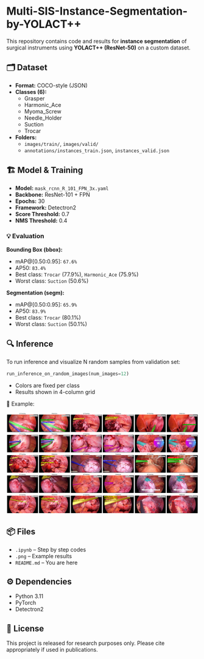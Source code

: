 # Multi-SIS-Instance-Segmentation-by-YOLACT++

This repository contains code and results for **instance segmentation** of surgical instruments using **YOLACT++ (ResNet-50)** on a custom dataset.

## 🗂 Dataset

- **Format:** COCO-style (JSON)
- **Classes (6):**
  - Grasper
  - Harmonic_Ace
  - Myoma_Screw
  - Needle_Holder
  - Suction
  - Trocar
- **Folders:**
  - `images/train/`, `images/valid/`
  - `annotations/instances_train.json`, `instances_valid.json`

## 🏗 Model & Training

- **Model:** `mask_rcnn_R_101_FPN_3x.yaml`
- **Backbone:** ResNet-101 + FPN
- **Epochs:** 30
- **Framework:** Detectron2
- **Score Threshold:** 0.7
- **NMS Threshold:** 0.4

### 💡 Evaluation

**Bounding Box (bbox):**
- mAP@[0.50:0.95]: `67.6%`
- AP50: `83.4%`
- Best class: `Trocar` (77.9%), `Harmonic_Ace` (75.9%)
- Worst class: `Suction` (50.6%)

**Segmentation (segm):**
- mAP@[0.50:0.95]: `65.9%`
- AP50: `83.9%`
- Best class: `Trocar` (80.1%)
- Worst class: `Suction` (50.1%)

## 🔍 Inference

To run inference and visualize N random samples from validation set:

```python
run_inference_on_random_images(num_images=12)
```

- Colors are fixed per class
- Results shown in 4-column grid

📌 Example:

![Example Results](./YOLACT++_results_sample.png)

## 📦 Files

- `.ipynb` – Step by step codes
- `.png` – Example results
- `README.md` – You are here

## ⚙ Dependencies

- Python 3.11
- PyTorch
- Detectron2

## 📜 License

This project is released for research purposes only. Please cite appropriately if used in publications.
